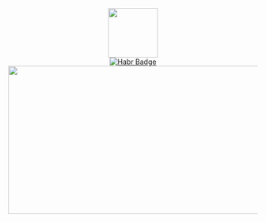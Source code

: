 <div id="header" align="center">
  <img src="https://media.giphy.com/media/gjrYDwbjnK8x36xZIO/giphy.gif" width="100"/>
  <div id="badges">
    <a href="https://career.habr.com/hazager">
      <img src="https://img.shields.io/badge/Habr-blue?logo=habr&logoColor=white&style=for-the-badge" alt="Habr Badge"/>
    </a>
  </div>
</div>
<div align="center">
  <img src="https://media.giphy.com/media/TilmLMmWrRYYHjLfub/giphy.gif" width="600" height="300"/>
</div>
